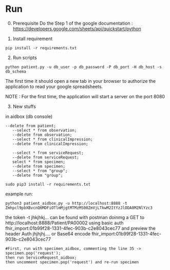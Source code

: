 Run
=====
0. Prerequisite
Do the Step 1 of the google documentation : https://developers.google.com/sheets/api/quickstart/python

1. Install requirement

``pip install -r requirements.txt``

2. Run scripts 

```python patient.py -u db_user -p db_password -P db_port -H db_host -s db_schema```


The first time it should open a new tab in your browser to authorize the application to read your google spreadsheets.

NOTE : For the first time, the application will start a server on the port 8080


3. New stuffs

in aidbox (db console)
```
--delete from patient;
   --select * from observation;
   --delete from observation;
   --select * from clinicalImpression;
   --delete from clinicalImpression;
   
   --select * from serviceRequest;
   --delete from serviceRequest;
   select * from specimen;
   --delete from specimen;
   --select * from "group";
   --delete from "group";
```

```
sudo pip3 install -r requirements.txt
```

example run:
```
python3 patient_aidbox.py -u http://localhost:8888 -t Zmhpcl9pbXBvcnQ6MDFiOTlmMjgtMTMzMS00ZmVjLTkwM2ItYzJlODA0M2NlYzc3
```
the token -t jhkjhkj...  can be found with postman doinmg a GET to http://localhost:8888/Patient/PA00002
using basic auth fhir_import:01b99f28-1331-4fec-903b-c2e8043cec77 and preview the header 
Auth jhjhjhj....
or Base64 encode fhir_import:01b99f28-1331-4fec-903b-c2e8043cec77

```
#First, run with specimen_aidbox, commenting the line 35 ->   specimen.pop('request'); 
then run ServiceRequest_aidbox; 
then uncomment specimen.pop('request') and re-run specimen
```
